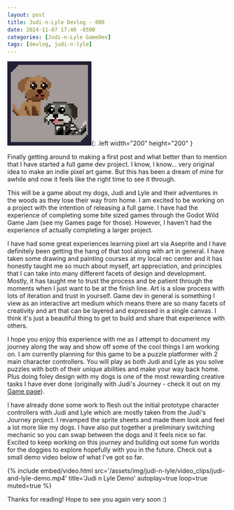 ```yaml
---
layout: post
title: Judi-n-Lyle Devlog - 000
date: 2024-11-07 17:40 -0500
categories: [Judi-n-Lyle GameDev]
tags: [devlog, judi-n-lyle]
---
```


![judi-n-lyle](/assets/img/judi-n-lyle/judi-n-lyle.png){: .left width="200" height="200" }

Finally getting around to making a first post and what better than to mention that I have started a
full game dev project. I know, I know... very original idea to make an indie pixel art game. But
this has been a dream of mine for awhile and now it feels like the right time to see it through.

This will be a game about my dogs, Judi and Lyle and their adventures in the woods as they lose
their way from home. I am excited to be working on a project with the intention of releasing a full
game. I have had the experience of completing some bite sized games through the Godot Wild Game Jam
(see my Games page for those). However, I haven't had the experience of actually completing a larger
project.

I have had some great experiences learning pixel art via Aseprite and I have definitely been getting
the hang of that tool along with art in general. I have taken some drawing and painting courses at
my local rec center and it has honestly taught me so much about myself, art appreciation, and
principles that I can take into many different facets of design and development. Mostly, it has
taught me to trust the process and be patient through the moments when I just want to be at the
finish line. Art is a slow process with lots of iteration and trust in yourself. Game dev in general
is something I view as an interactive art medium which means there are so many facets of creativity
and art that can be layered and expressed in a single canvas. I think it's just a beautiful thing to
get to build and share that experience with others.

I hope you enjoy this experience with me as I attempt to document my journey along the way and show
off some of the cool things I am working on. I am currently planning for this game to be a puzzle
platformer with 2 main character controllers. You will play as both Judi and Lyle as you solve
puzzles with both of their unique abilities and make your way back home. Plus doing foley design
with my dogs is one of the most rewarding creative tasks I have ever done (originally with Judi's
Journey - check it out on my [Game page](https://yakobjorgensen.itch.io/judis-journey)).

I have already done some work to flesh out the initial prototype character controllers with Judi and
Lyle which are mostly taken from the Judi's Journey project. I revamped the sprite sheets and made
them look and feel a lot more like my dogs. I have also put together a preliminary switching
mechanic so you can swap between the dogs and it feels nice so far. Excited to keep working on this
journey and building out some fun worlds for the doggies to explore hopefully with you in the
future. Check out a small demo video below of what I've got so far.

{%
  include embed/video.html
  src='/assets/img/judi-n-lyle/video_clips/judi-and-lyle-demo.mp4'
  title='Judi n Lyle Demo'
  autoplay=true
  loop=true
  muted=true
%}

Thanks for reading! Hope to see you again very soon :)
